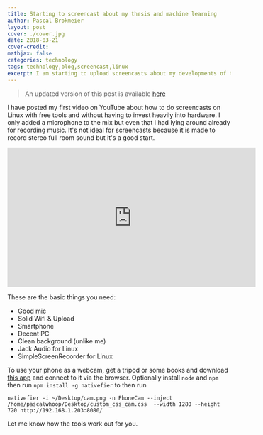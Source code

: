 ```yaml
---
title: Starting to screencast about my thesis and machine learning
author: Pascal Brokmeier
layout: post
cover: ./cover.jpg
date: 2018-03-21
cover-credit: 
mathjax: false
categories: technology
tags: technology,blog,screencast,linux
excerpt: I am starting to upload screencasts about my developments of the agent for my thesis. This is the initial video
---
```


> An updated version of this post is available [here](/technology/2018/04/15/Turning_your_Linux_computer_into_a_screencast_station_for_pareto_principle_level_professionality.html)

I have posted my first video on YouTube about how to do screencasts on Linux with free tools and without having to
invest heavily into hardware. I only added a microphone to the mix but even that I had lying around already for
recording music. It's not ideal for screencasts because it is made to record stereo full room sound but it's a good
start. 

<div class="video">
<iframe width="560" height="315" src="https://www.youtube.com/embed/CQzPwWBdswI" frameborder="0" allow="autoplay;
encrypted-media" allowfullscreen></iframe>
 </div>

These are the basic things you need:

- Good mic
- Solid Wifi & Upload
- Smartphone
- Decent PC
- Clean background (unlike me)
- Jack Audio for Linux
- SimpleScreenRecorder for Linux


To use your phone as a webcam, get a tripod or some books and download 
[this app](https://play.google.com/store/apps/details?id=ronakpatel1311.camerastreamer) and connect to it via the
browser. Optionally install `node` and `npm` then run `npm install -g nativefier` to then run 

```
nativefier -i ~/Desktop/cam.png -n PhoneCam --inject /home/pascalwhoop/Desktop/custom_css_cam.css  --width 1280 --height
720 http://192.168.1.203:8080/
```

Let me know how the tools work out for you. 
